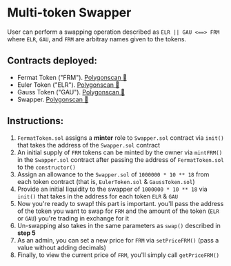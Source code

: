 # Multi-token Swapper

User can perform a swapping operation described as `ELR || GAU <==> FRM` where `ELR`, `GAU`, and `FRM` are arbitray names given to the tokens.

## Contracts deployed:
- Fermat Token ("FRM"). [Polygonscan 🔎](https://mumbai.polygonscan.com/address/0xd0bd41a648Eda8Eac90ddF6B9b1E4B1851164b8E#code) 
- Euler Token ("ELR"). [Polygonscan 🔎](https://mumbai.polygonscan.com/address/0xe51b7483c9be81797505Fdb003fC4e7C45f9ef77#code) 
- Gauss Token ("GAU"). [Polygonscan 🔎](https://mumbai.polygonscan.com/address/0x91CC1FA9A2fc82Ef81b4AafefAF27B616Cf46D74#code) 
- Swapper. [Polygonscan 🔎](https://mumbai.polygonscan.com/address/0x33D13222157BC6b8Ad5fF27f18AecA1f53c746e1#code)

## Instructions:
1. `FermatToken.sol` assigns a **minter** role to `Swapper.sol` contract via `init()` that takes the address of the `Swapper.sol` contract
2. An initial supply of `FRM` tokens can be minted by the owner via `mintFRM()` in the `Swapper.sol` contract after passing the address of `FermatToken.sol` to the `constructor()`
3. Assign an allowance to the `Swapper.sol` of `1000000 * 10 ** 18` from each token contract (that is, `EulerToken.sol` & `GaussToken.sol`)
4. Provide an initial liquidity to the swapper of `1000000 * 10 ** 18` via `init()` that takes in the address for each token `ELR` & `GAU`
5. Now you're ready to swap! this part is important. you'll pass the address of the token you want to swap for `FRM` and the amount of the token (`ELR` or `GAU`) you're trading in exchange for it
6. Un-swapping also takes in the same parameters as `swap()` described in **step 5**
7. As an admin, you can set a new price for `FRM` via `setPriceFRM()` (pass a value without adding decimals)
8. Finally, to view the current price of `FRM`, you'll simply call `getPriceFRM()`